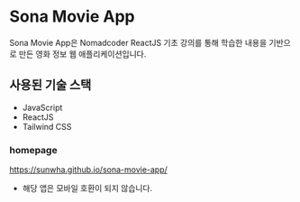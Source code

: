 # Sona Movie App

Sona Movie App은 Nomadcoder ReactJS 기초 강의를 통해 학습한 내용을 기반으로 만든 영화 정보 웹 애플리케이션입니다.

## 사용된 기술 스택
- JavaScript
- ReactJS
- Tailwind CSS

### homepage
https://sunwha.github.io/sona-movie-app/
- 해당 앱은 모바일 호환이 되지 않습니다.
